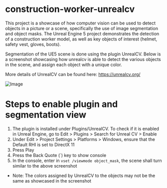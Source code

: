 # construction-worker-unrealcv

This project is a showcase of how computer vision can be used to detect objects in a picture or a scene, specifically the use of image segmentation and object masks. The Unreal Engine 5 project demonstrates the detection of a construction worker model, as well as key objects of interest (helmet, safety vest, gloves, boots). 

Segmentation of the UE5 scene is done using the plugin UnrealCV. Below is a screenshot showcasing how unrealcv is able to detect the various objects in the scene, and assign each object with a unique color.

More details of UnrealCV can be found here: https://unrealcv.org/

![Image](https://i.imgur.com/m5Az2Ci.png)

# Steps to enable plugin and segmentation view

1. The plugin is installed under Plugins/UnrealCV. To check if it is enabled in Unreal Engine, go to Edit > Plugins > Search for Unreal CV > Enable
2. Under Edit > Project Settings > Platforms > Windows, ensure that the Default RHI is set to DirectX 11
3. Press Play
4. Press the Back Quote (`) key to show console
5. In the console, enter in `vset /viewmode object_mask`, the scene shall turn similar to the above screenshot

* Note: The colors assigned by UnrealCV to the objects may not be the same as showcased in the screenshot
